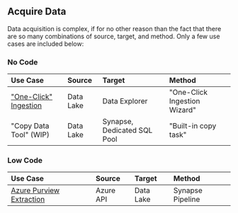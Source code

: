 ## Acquire Data

Data acquisition is complex, if for no other reason than the fact that there are so many combinations of source, target, and method.
Only a few use cases are included below:

### No Code

  Use Case | Source | Target | Method
  :----- | :----- | :----- | :-----
  ["One-Click" Ingestion](AcquireData_NoCode_OneClickIngestion.md) | Data Lake | Data Explorer | "One-Click Ingestion Wizard"<br>
  "Copy Data Tool" (WIP) | Data Lake | Synapse, Dedicated SQL Pool | "Built-in copy task"

### Low Code

  Use Case | Source | Target | Method
  :----- | :----- | :----- | :-----
  [Azure Purview Extraction](AcquireData_LowCode_AzureAPI_Purview.md) | Azure API | Data Lake | Synapse Pipeline
